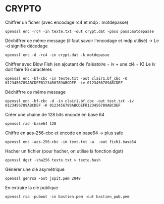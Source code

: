 # CRYPTO

Chiffrer un ficher (avec encodage rc4 et mdp : motdepasse)
```
openssl enc -rc4 -in texte.txt -out crypt.dat -pass pass:motdepasse
```

Déchiffrer ce même message (il faut savoir l'encodage et mdp utilisé) -> Le -d signifie décodage
```
openssl enc -d -rc4 -in crypt.dat -k motdepasse
```


Chiffrer avec Blow Fish (en ajoutant de l'aléatoire = iv + une clé = K) Le iv doit faire 16 caractères
```
openssl enc -bf-cbc -in texte.txt -out clair1.bf_cbc -K 0123456789ABCDEF0123456789ABCDEF -iv 0123456789ABCDEF
```

Déchiffrre ce même message
```
openssl enc -bf-cbc -d -in clair1.bf_cbc -out test.txt -iv 0123456789ABCDEF -K 0123456789ABCDEF0123456789ABCDEF
```

Créer une chaine de 128 bits encodé en base 64
```
openssl rad -base64 128
```

Chiffre en aes-256-cbc et encode en base64 -> plus safe
```
openssl enc -aes-256-cbc -in text.txt -a  -out fich1.base64
```

Hacher un fichier (pour hacher, on utilise la fonction dgst)
```
openssl dgst -sha256 texte.txt > texte.hash
```

Générer une clé asymétrique
```
openssl genrsa -out jspit.pem 2048
```

En extraire la clé publique 
```
openssl rsa -pubout -in bastien.pem -out bastien_pub.pem
```
